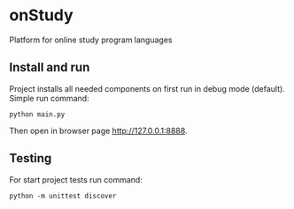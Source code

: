# onStudy
Platform for online study program languages

## Install and run

Project installs all needed components on first run in debug mode (default).
Simple run command:

`python main.py`

Then open in browser page http://127.0.0.1:8888.


## Testing
For start project tests run command:

`python -m unittest discover`